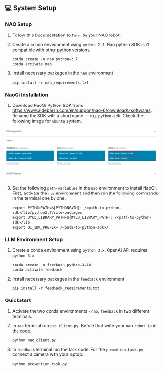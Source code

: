 ## 💻 System Setup

### NAO Setup

1. Follow this [Documentation](http://doc.aldebaran.com/2-8/family/nao_user_guide/index.html) to `Turn On` your NAO robot.

2. Create a conda environment using `python 2.7`. Nao python SDK isn't compatible with other python versions.

    ```
    conda create -n nao python=2.7
    conda activate nao
    ```
3. Install necessary packages in the `nao` environment

    ```
    pip install -r nao_requirements.txt
    ```

### NaoQi Installation

1. Download NaoQi Python SDK from: https://www.aldebaran.com/en/support/nao-6/downloads-softwares. Rename the SDK with a short name -- e.g. `python-sdk`. Check the following image for `ubuntu` system.

![NAOQi Install](./images/nao.png)

3. Set the following `path-variables` in the `nao` environment to install NaoQi. First, activate the `nao` environment and then run the following commands in the terminal one by one.

    ```
    export PYTHONPATH=${PYTHONPATH}: /<path-to-python-sdk>/lib/python2.7/site-packages 
    export DYLD_LIBRARY_PATH=${DYLD_LIBRARY_PATH}: /<path-to-python-sdk>/lib
    export QI_SDK_PREFIX= /<path-to-python-sdk>/
    ```



### LLM Environment Setup

1. Create a conda environment using `python 3.x`. OpenAI API requires `python 3.x`

    ```
    conda create -n feedback python=3.10
    conda activate feedback
    ```
2. Install necessary packages in the `feedback` environment

    ```
    pip install -r feedback_requirements.txt
    ```

### Quickstart
1. Activate the two conda environments - `nao`, `feedback` in two different terminals.

2. In `nao` terminal run `nao_client.py`. Before that write your nao `robot_ip` in the code.
    ```
    python nao_client.py
    ```

3. In `feedback` terminal run the task code. For the `promotion_task.py` connect a camera with your laptop.
    ```
    python prevention_task.py
    ```